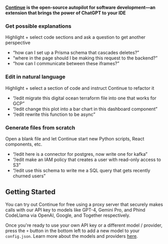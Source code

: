 <!-- Plugin description -->

**[Continue](https://continue.dev/docs) is the open-source autopilot for software development—an extension that brings the power of ChatGPT to your IDE**

### Get possible explanations

Highlight + select code sections and ask a question to get another perspective

- “how can I set up a Prisma schema that cascades deletes?”
- “where in the page should I be making this request to the backend?”
- “how can I communicate between these iframes?”

### Edit in natural language

Highlight + select a section of code and instruct Continue to refactor it

- “/edit migrate this digital ocean terraform file into one that works for GCP”
- “/edit change this plot into a bar chart in this dashboard component”
- “/edit rewrite this function to be async”

### Generate files from scratch

Open a blank file and let Continue start new Python scripts, React components, etc.

- “/edit here is a connector for postgres, now write one for kafka”
- “/edit make an IAM policy that creates a user with read-only access to S3”
- “/edit use this schema to write me a SQL query that gets recently churned users”

## Getting Started

You can try out Continue for free using a proxy server that securely makes calls with our API key to models like GPT-4, Gemini Pro, and Phind CodeLlama via OpenAI, Google, and Together respectively.

Once you're ready to use your own API key or a different model / provider, press the `+` button in the bottom left to add a new model to your `config.json`. Learn more about the models and providers [here](https://continue.dev/docs/model-setup/overview).

<!-- Plugin description end -->
